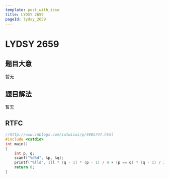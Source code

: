 ```yaml
---
template: post_with_isso
title: LYDSY 2659
pageId: lydsy_2659
---
```


# LYDSY 2659
<span id="poem"></span><script>$(function(){$.ajax('/api/poem?rnd='+Date.now()+Math.random()).done(function(data){$('#poem').text(data);});});</script>
## 题目大意
暂无

## 题目解法
暂无

## RTFC

```cpp
//http://www.cnblogs.com/iwtwiioi/p/4985747.html
#include <cstdio>
int main()
{
    int p, q;
    scanf("%d%d", &p, &q);
    printf("%lld", 1ll * (q - 1) * (p - 1) / 4 + (p == q) * (q - 1) / 2);
    return 0;
}
```
<div id="__comment"></div>
